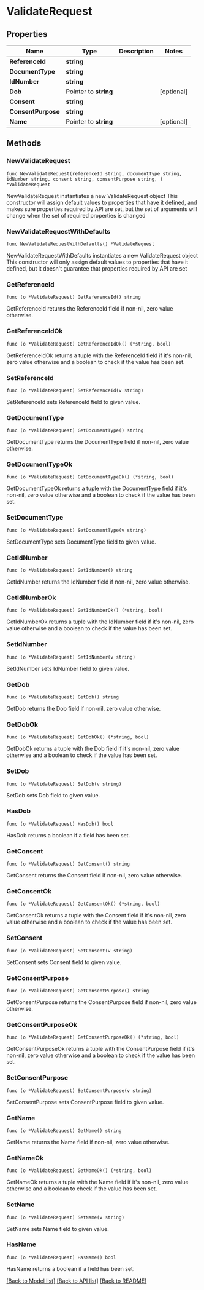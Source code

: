 # ValidateRequest

## Properties

Name | Type | Description | Notes
------------ | ------------- | ------------- | -------------
**ReferenceId** | **string** |  | 
**DocumentType** | **string** |  | 
**IdNumber** | **string** |  | 
**Dob** | Pointer to **string** |  | [optional] 
**Consent** | **string** |  | 
**ConsentPurpose** | **string** |  | 
**Name** | Pointer to **string** |  | [optional] 

## Methods

### NewValidateRequest

`func NewValidateRequest(referenceId string, documentType string, idNumber string, consent string, consentPurpose string, ) *ValidateRequest`

NewValidateRequest instantiates a new ValidateRequest object
This constructor will assign default values to properties that have it defined,
and makes sure properties required by API are set, but the set of arguments
will change when the set of required properties is changed

### NewValidateRequestWithDefaults

`func NewValidateRequestWithDefaults() *ValidateRequest`

NewValidateRequestWithDefaults instantiates a new ValidateRequest object
This constructor will only assign default values to properties that have it defined,
but it doesn't guarantee that properties required by API are set

### GetReferenceId

`func (o *ValidateRequest) GetReferenceId() string`

GetReferenceId returns the ReferenceId field if non-nil, zero value otherwise.

### GetReferenceIdOk

`func (o *ValidateRequest) GetReferenceIdOk() (*string, bool)`

GetReferenceIdOk returns a tuple with the ReferenceId field if it's non-nil, zero value otherwise
and a boolean to check if the value has been set.

### SetReferenceId

`func (o *ValidateRequest) SetReferenceId(v string)`

SetReferenceId sets ReferenceId field to given value.


### GetDocumentType

`func (o *ValidateRequest) GetDocumentType() string`

GetDocumentType returns the DocumentType field if non-nil, zero value otherwise.

### GetDocumentTypeOk

`func (o *ValidateRequest) GetDocumentTypeOk() (*string, bool)`

GetDocumentTypeOk returns a tuple with the DocumentType field if it's non-nil, zero value otherwise
and a boolean to check if the value has been set.

### SetDocumentType

`func (o *ValidateRequest) SetDocumentType(v string)`

SetDocumentType sets DocumentType field to given value.


### GetIdNumber

`func (o *ValidateRequest) GetIdNumber() string`

GetIdNumber returns the IdNumber field if non-nil, zero value otherwise.

### GetIdNumberOk

`func (o *ValidateRequest) GetIdNumberOk() (*string, bool)`

GetIdNumberOk returns a tuple with the IdNumber field if it's non-nil, zero value otherwise
and a boolean to check if the value has been set.

### SetIdNumber

`func (o *ValidateRequest) SetIdNumber(v string)`

SetIdNumber sets IdNumber field to given value.


### GetDob

`func (o *ValidateRequest) GetDob() string`

GetDob returns the Dob field if non-nil, zero value otherwise.

### GetDobOk

`func (o *ValidateRequest) GetDobOk() (*string, bool)`

GetDobOk returns a tuple with the Dob field if it's non-nil, zero value otherwise
and a boolean to check if the value has been set.

### SetDob

`func (o *ValidateRequest) SetDob(v string)`

SetDob sets Dob field to given value.

### HasDob

`func (o *ValidateRequest) HasDob() bool`

HasDob returns a boolean if a field has been set.

### GetConsent

`func (o *ValidateRequest) GetConsent() string`

GetConsent returns the Consent field if non-nil, zero value otherwise.

### GetConsentOk

`func (o *ValidateRequest) GetConsentOk() (*string, bool)`

GetConsentOk returns a tuple with the Consent field if it's non-nil, zero value otherwise
and a boolean to check if the value has been set.

### SetConsent

`func (o *ValidateRequest) SetConsent(v string)`

SetConsent sets Consent field to given value.


### GetConsentPurpose

`func (o *ValidateRequest) GetConsentPurpose() string`

GetConsentPurpose returns the ConsentPurpose field if non-nil, zero value otherwise.

### GetConsentPurposeOk

`func (o *ValidateRequest) GetConsentPurposeOk() (*string, bool)`

GetConsentPurposeOk returns a tuple with the ConsentPurpose field if it's non-nil, zero value otherwise
and a boolean to check if the value has been set.

### SetConsentPurpose

`func (o *ValidateRequest) SetConsentPurpose(v string)`

SetConsentPurpose sets ConsentPurpose field to given value.


### GetName

`func (o *ValidateRequest) GetName() string`

GetName returns the Name field if non-nil, zero value otherwise.

### GetNameOk

`func (o *ValidateRequest) GetNameOk() (*string, bool)`

GetNameOk returns a tuple with the Name field if it's non-nil, zero value otherwise
and a boolean to check if the value has been set.

### SetName

`func (o *ValidateRequest) SetName(v string)`

SetName sets Name field to given value.

### HasName

`func (o *ValidateRequest) HasName() bool`

HasName returns a boolean if a field has been set.


[[Back to Model list]](../README.md#documentation-for-models) [[Back to API list]](../README.md#documentation-for-api-endpoints) [[Back to README]](../README.md)


